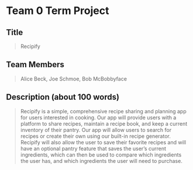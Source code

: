 # Team 0 Term Project
## Title

> Recipify


## Team Members

> Alice Beck, Joe Schmoe, Bob McBobbyface

## Description (about 100 words)

> Recipify is a simple, comprehensive recipe sharing and planning app for users interested in cooking. Our app will provide users with a platform to share recipes, maintain a recipe book, and keep a current inventory of their pantry. Our app will allow users to search for recipes or create their own using our built-in recipe generator. Recipify will also allow the user to save their favorite recipes and will have an optional pantry feature that saves the user’s current ingredients, which can then be used to compare which ingredients the user has, and which ingredients the user will need to purchase. 
